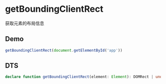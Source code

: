 # getBoundingClientRect

获取元素的布局信息

## Demo

```ts
getBoundingClientRect(document.getElementById('app'))
```

## DTS

```ts
declare function getBoundingClientRect(element: Element): DOMRect | undefined;
```
